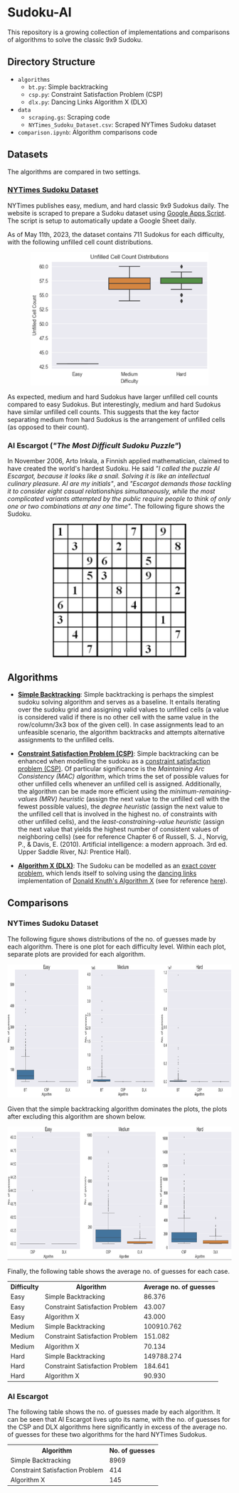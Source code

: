 # Sudoku-AI
This repository is a growing collection of implementations and comparisons of algorithms to solve the classic 9x9 Sudoku.

## Directory Structure
- `algorithms`
    - `bt.py`: Simple backtracking
    - `csp.py`: Constraint Satisfaction Problem (CSP)
    - `dlx.py`: Dancing Links Algorithm X (DLX)
- `data`
    - `scraping.gs`: Scraping code
    - `NYTimes_Sudoku_Dataset.csv`: Scraped NYTimes Sudoku dataset
- `comparison.ipynb`: Algorithm comparisons code

## Datasets
The algorithms are compared in two settings.
### [NYTimes Sudoku Dataset](data/NYTimes_Sudoku_Dataset.csv)
NYTimes publishes easy, medium, and hard classic 9x9 Sudokus daily. The website is scraped to prepare a Sudoku dataset using [Google Apps Script](data/scraping.gs). The script is setup to automatically update a Google Sheet daily.

As of May 11th, 2023, the dataset contains 711 Sudokus for each difficulty, with the following unfilled cell count distributions.
<p align="center"><img width="400" height="300" src="assets/uccd.png"></p>
As expected, medium and hard Sudokus have larger unfilled cell counts compared to easy Sudokus. But interestingly, medium and hard Sudokus have similar unfilled cell counts. This suggests that the key factor separating medium from hard Sudokus is the arrangement of unfilled cells (as opposed to their count).

### AI Escargot (*"The Most Difficult Sudoku Puzzle"*)
In November 2006, Arto Inkala, a Finnish applied mathematician, claimed to have created the world's hardest Sudoku. He said *"I called the puzzle AI Escargot, because it looks like a snail. Solving it is like an intellectual culinary pleasure. AI are my initials"*, and *"Escargot demands those tackling it to consider eight casual relationships simultaneously, while the most complicated variants attempted by the public require people to think of only one or two combinations at any one time"*. The following figure shows the Sudoku.
<p align="center"><img width="300" height="300" src="assets/ai_escargot.png"></p>

## Algorithms
- [**Simple Backtracking**](algorithms/bt.py): Simple backtracking is perhaps the simplest sudoku solving algorithm and serves as a baseline. It entails iterating over the sudoku grid and assigning valid values to unfilled cells (a value is considered valid if there is no other cell with the same value in the row/column/3x3 box of the given cell). In case assignments lead to an unfeasible scenario, the algorithm backtracks and attempts alternative assignments to the unfilled cells.

- [**Constraint Satisfaction Problem (CSP)**](algorithms/csp.py): Simple backtracking can be enhanced when modelling the sudoku as a [constraint satisfaction problem (CSP)](https://en.wikipedia.org/wiki/Constraint_satisfaction_problem). Of particular significance is the *Maintaining Arc Consistency (MAC) algorithm*, which trims the set of possible values for other unfilled cells whenever an unfilled cell is assigned. Additionally, the algorithm can be made more efficient using the *minimum-remaining-values (MRV) heuristic* (assign the next value to the unfilled cell with the fewest possible values), the *degree heuristic* (assign the next value to the unfilled cell that is involved in the highest no. of constraints with other unfilled cells), and the *least-constraining-value heuristic* (assign the next value that yields the highest number of consistent values of neighboring cells) (see for reference Chapter 6 of Russell, S. J., Norvig, P., & Davis, E. (2010). Artificial intelligence: a modern approach. 3rd ed. Upper Saddle River, NJ: Prentice Hall).

- [**Algorithm X (DLX)**](algorithms/dlx.py): The Sudoku can be modelled as an [exact cover problem](https://en.wikipedia.org/wiki/Exact_cover), which lends itself to solving using the [dancing links](https://en.wikipedia.org/wiki/Dancing_Links) implementation of [Donald Knuth's Algorithm X](https://en.wikipedia.org/wiki/Knuth%27s_Algorithm_X) (see for reference [here](https://arxiv.org/pdf/cs/0011047.pdf)).


## Comparisons
### NYTimes Sudoku Dataset
The following figure shows distributions of the no. of guesses made by each algorithm. There is one plot for each difficulty level. Within each plot, separate plots are provided for each algorithm.

<p align="center"><img width="900" height="300" src="assets/comparison_1.png"></p>

Given that the simple backtracking algorithm dominates the plots, the plots after excluding this algorithm are shown below.

<p align="center"><img width="900" height="300" src="assets/comparison_2.png"></p>

Finally, the following table shows the average no. of guesses for each case.


<div align="center">
<table>
    <tr>
        <th>Difficulty</th>
        <th>Algorithm</th>
        <th>Average no. of guesses</th>
    </tr>
    <tr>
        <td>Easy</td>
        <td>Simple Backtracking</td>
        <td>86.376</td>
    </tr>
    <tr>
        <td>Easy</td>
        <td>Constraint Satisfaction Problem</td>
        <td>43.007</td>
    </tr>
    <tr>
        <td>Easy</td>
        <td>Algorithm X</td>
        <td>43.000</td>
    </tr>
    <tr>
        <td>Medium</td>
        <td>Simple Backtracking</td>
        <td>100910.762</td>
    </tr>
    <tr>
        <td>Medium</td>
        <td>Constraint Satisfaction Problem</td>
        <td>151.082</td>
    </tr>
    <tr>
        <td>Medium</td>
        <td>Algorithm X</td>
        <td>70.134</td>
    </tr>
    <tr>
        <td>Hard</td>
        <td>Simple Backtracking</td>
        <td>149788.274</td>
    </tr>
    <tr>
        <td>Hard</td>
        <td>Constraint Satisfaction Problem</td>
        <td>184.641</td>
    </tr>
    <tr>
        <td>Hard</td>
        <td>Algorithm X</td>
        <td>90.930</td>
    </tr>
</table>
</div>

### AI Escargot
The following table shows the no. of guesses made by each algorithm. It can be seen that Al Escargot lives upto its name, with the no. of guesses for the CSP and DLX algorithms here significantly in excess of the average no. of guesses for these two algorithms for the hard NYTimes Sudokus.
<div align="center">
<table>
    <tr>
        <th>Algorithm</th>
        <th>No. of guesses</th>
    </tr>
    <tr>
        <td>Simple Backtracking</td>
        <td>8969</td>
    </tr>
    <tr>
        <td>Constraint Satisfaction Problem</td>
        <td>414</td>
    </tr>
    <tr>
        <td>Algorithm X</td>
        <td>145</td>
    </tr>
</table>
</div>